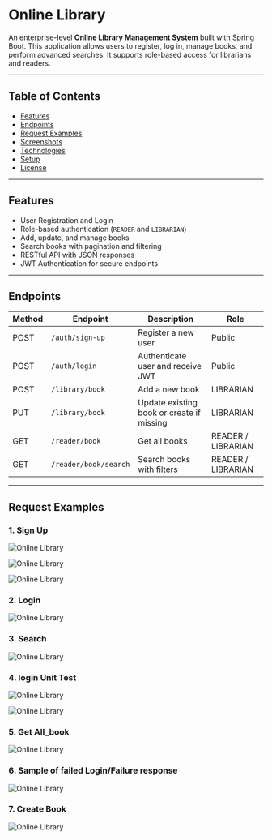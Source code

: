 # Online Library

An enterprise-level **Online Library Management System** built with Spring Boot. This application allows users to register, log in, manage books, and perform advanced searches. It supports role-based access for librarians and readers.

---

## Table of Contents

- [Features](#features)
- [Endpoints](#endpoints)
- [Request Examples](#request-examples)
- [Screenshots](#screenshots)
- [Technologies](#technologies)
- [Setup](#setup)
- [License](#license)

---

## Features

- User Registration and Login
- Role-based authentication (`READER` and `LIBRARIAN`)
- Add, update, and manage books
- Search books with pagination and filtering
- RESTful API with JSON responses
- JWT Authentication for secure endpoints

---

## Endpoints

| Method | Endpoint | Description | Role |
|--------|---------|-------------|------|
| POST   | `/auth/sign-up` | Register a new user | Public |
| POST   | `/auth/login`   | Authenticate user and receive JWT | Public |
| POST   | `/library/book` | Add a new book | LIBRARIAN |
| PUT    | `/library/book` | Update existing book or create if missing | LIBRARIAN |
| GET    | `/reader/book` | Get all books | READER / LIBRARIAN |
| GET    | `/reader/book/search` | Search books with filters | READER / LIBRARIAN |

---

## Request Examples

### 1. Sign Up
![Online Library](sign_up_request.png)

![Online Library](sign_up_DB.png)

![Online Library](sign_up_logs.png)

### 2. Login

![Online Library](successful_login.png)

### 3. Search
![Online Library](search_book.png)

### 4. login Unit Test

![Online Library](Junit_test_login.png)

![Online Library](Junit_test_signup.png)

### 5. Get All_book

![Online Library](getAll_book.png)

### 6. Sample of failed Login/Failure response

![Online Library](failed_login.png)

### 7. Create Book

![Online Library](create_book.png)


